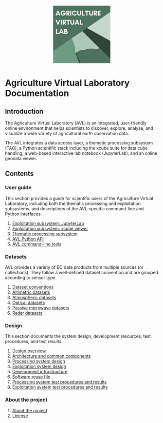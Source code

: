<p align="center">
    <img src="img/avl-logo.jpg" alt="AVL Logo" style="height: 200px; width:200px;"/>
</p>

# Agriculture Virtual Laboratory Documentation

## Introduction

The Agriculture Virtual Laboratory (AVL) is an integrated, user-friendly online
environment that helps scientists to discover, explore, analyse, and visualize a
wide variety of agricultural earth observation data.

The AVL integrates a data access layer, a thematic processing subsystem (TAO), a
Python scientific stack including the xcube suite for data cube handling, a
web-based interactive lab notebook (JupyterLab), and an online geodata viewer.

## Contents

### User guide

This section provides a guide for scientific users of the Agriculture Virtual
Laboratory, including both the thematic processing and exploitation subsystems,
and descriptions of the AVL-specific command-line and Python interfaces.

1.  [Exploitation subsystem: JupyterLab](guide/exploitation/jupyter.md)
2.  [Exploitation subsystem: xcube viewer](guide/exploitation/viewer.md) <!-- 3. [Exploitation subsystem: xcube catalogue](guide/exploitation/catalogue.md) -->
3.  [Thematic processing subsystem](guide/processing/index.md)
4.  [AVL Python API](guide/python-api.md)
5.  [AVL command-line tools](guide/tools.md)

### Datasets

AVL provides a variety of EO data products from multiple sources (or
collections). They follow a well-defined dataset convention and are grouped
according to sensor type.

1.  [Dataset conventions](datasets/conventions.md)
2.  [Altimetric datasets](datasets/altimetric.md)
3.  [Atmospheric datasets](datasets/atmospheric.md)
4.  [Optical datasets](datasets/optical.md)
5.  [Passive microwave datasets](datasets/passive_microwave.md)
6.  [Radar datasets](datasets/radar.md)

### Design

This section documents the system design, development resources, test
procedures, and test results.

1.  [Design overview](design/index.md)
2.  [Architecture and common components](design/common.md)
3.  [Processing system design](design/processing/index.md)
4.  [Exploitation system design](design/exploitation/index.md)
5.  [Development infrastructure](design/development.md)
6.  [Software reuse file](design/reuse.md)
7.  [Processing system test procedures and results](design/testing/processing.md)
8.  [Exploitation system test procedures and results](design/testing/exploitation.md)

### About the project

1.  [About the project](about/index.md)
2.  [License](about/license.md)

